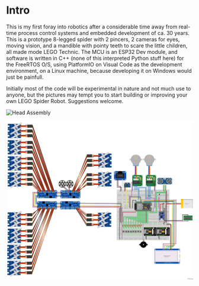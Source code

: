 # Intro

This is my first foray into robotics after a considerable time away from real-time process control systems and embedded development of ca. 30 years. This is a prototype 8-legged spider with 2 pincers, 2 cameras for eyes, moving vision, and a mandible with pointy teeth to scare the little children, all made mode LEGO Technic. The MCU is an ESP32 Dev module, and software is written in C++ (none of this interpreted Python stuff here) for the FreeRTOS O/S, using PlatformIO on Visual Code as the development environment, on a Linux machine, because developing it on Windows would just be painfull. 

Initially most of the code will be experimental in nature and not much use to anyone, but the pictures may tempt you to start building or improving your own LEGO Spider Robot. Suggestions welcome. 

![Head Assembly](assets/images/SN31/head%20assembly/IMG_20200820_183156.jpg)

![Breadboard layout](fritzing/spider_breadboard_layout.png) 
